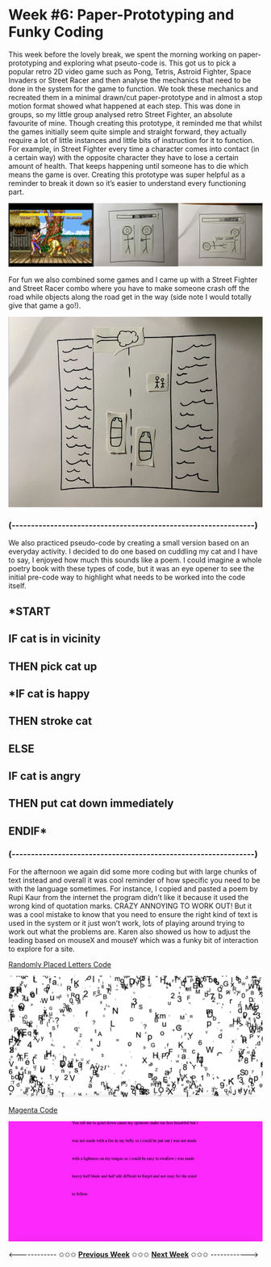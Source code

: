 # Week #6: Paper-Prototyping and Funky Coding
This week before the lovely break, we spent the morning working on paper-prototyping and exploring what pseuto-code is. This got us to pick a popular retro 2D video game such as Pong, Tetris, Astroid Fighter, Space Invaders or Street Racer and then analyse the mechanics that need to be done in the system for the game to function. We took these mechanics and recreated them in a minimal drawn/cut paper-prototype and in almost a stop motion format showed what happened at each step. This was done in groups, so my little group analysed retro Street Fighter, an absolute favourite of mine. Though creating this prototype, it reminded me that whilst the games initially seem quite simple and straight forward, they actually require a lot of little instances and little bits of instruction for it to function. For example, in Street Fighter every time a character comes into contact (in a certain way) with the opposite character they have to lose a certain amount of health. That keeps happening until someone has to die which means the game is over. Creating this prototype was super helpful as a reminder to break it down so it’s easier to understand every functioning part. 

<img src="streetfighter-pp.png">

For fun we also combined some games and I came up with a Street Fighter and Street Racer combo where you have to make someone crash off the road while objects along the road get in the way (side note I would totally give that game a go!).

<img src="pp 2.png">

### (---------------------------------------------------------------) ###

We also practiced pseudo-code by creating a small version based on an everyday activity. I decided to do one based on cuddling my cat and I have to say, I enjoyed how much this sounds like a poem. I could imagine a whole poetry book with these types of code, but it was an eye opener to see the initial pre-code way to highlight what needs to be worked into the code itself. 

## *START
## IF cat is in vicinity 
## THEN pick cat up
## *IF cat is happy
## THEN stroke cat
## ELSE 
## IF cat is angry 
## THEN put cat down immediately
## ENDIF* 

### (---------------------------------------------------------------) ###

For the afternoon we again did some more coding but with large chunks of text instead and overall it was cool reminder of how specific you need to be with the language sometimes. For instance, I copied and pasted a poem by Rupi Kaur from the internet the program didn’t like it because it used the wrong kind of quotation marks. CRAZY ANNOYING TO WORK OUT! But it was a cool mistake to know that you need to ensure the right kind of text is used in the system or it just won’t work, lots of playing around trying to work out what the problems are. Karen also showed us how to adjust the leading based on mouseX and mouseY which was a funky bit of interaction to explore for a site.

[Randomly Placed Letters Code](https://astlcreations.github.io/codewords-codes-words/p5.js%20Coding%20Files/Week%206/week6_typeparagraph/)

<img src="coding w6 1.png">

[Magenta Code](https://astlcreations.github.io/codewords-codes-words/p5.js%20Coding%20Files/Week%206/paragraph__/)

<img src="coding w6 2.png">


<------------ ✩✩✩ [**Previous Week**](https://astlcreations.github.io/codewords-codes-words/SKO/Re-Readings%20&%20Coding/Week%2005/) ✩✩✩ [**Next Week**](https://astlcreations.github.io/codewords-codes-words/SKO/Major%20Project/Week%2007.5%20-%20Mid%20Sem%20Break/) ✩✩✩ ------------>



